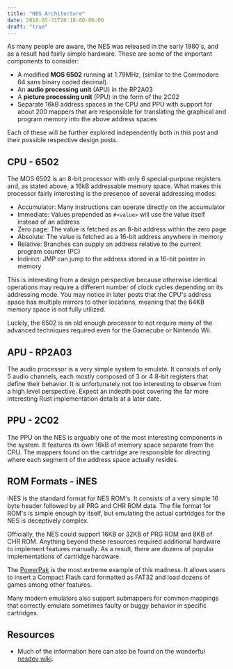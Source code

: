 ```yaml
---
title: "NES Architecture"
date: 2018-05-31T20:18:00-06:00
draft: "true"
---
```


As many people are aware, the NES was released in the early 1980's,
and as a result had fairly simple hardware. These are some of the
important components to consider:

  - A modified **MOS 6502** running at 1.79MHz, (similar to the
    Commodore 64 sans binary coded decimal).
  - An **audio processing unit** (APU) in the RP2A03
  - A **picture processing unit** (PPU) in the form of the 2C02
  - Separate 16kB address spaces in the CPU and PPU with support for
    about 200 mappers that are responsible for translating the
    graphical and program memory into the above address spaces 
    
Each of these will be further explored independently both in this post
and their possible respective design posts.

## CPU - 6502

The MOS 6502 is an 8-bit processor with only 6 special-purpose registers
and, as stated above, a 16kB addressable memory space. What makes this
processor fairly interesting is the presence of several addressing modes:

- Accumulator:  Many instructions can operate directly on the accumulator
- Immediate:    Values prepended as `#<value>` will use the value itself instead
                of an address
- Zero page:    The value is fetched as an 8-bit address within the zero page
- Absolute:     The value is fetched as a 16-bit address anywhere in memory
- Relative:     Branches can supply an address relative to the current program counter (PC)
- Indirect:     JMP can jump to the address stored in a 16-bit pointer in memory

This is interesting from a design perspective because otherwise identical operations
may require a different number of clock cycles depending on its addressing mode.
You may notice in later posts that the CPU's address space has multiple mirrors
to other locations, meaning that the 64KB memory space is not fully utilized.

Luckily, the 6502 is an old enough processor to not require many of the
advanced techniques required even for the Gamecube or Nintendo Wii.

## APU - RP2A03

The audio processor is a very simple system to emulate. It consists of only
5 audio channels, each mostly composed of 3 or 4 8-bit registers that define
their behavior. It is unfortunately not too interesting to observe from a high
level perspective. Expect an indepth post covering the far more interesting
Rust implementation details at a later date.

## PPU - 2C02

The PPU on the NES is arguably one of the most interesting components in the
system. It features its own 16kB of memory space separate from the CPU. The
mappers found on the cartridge are responsible for directing where each segment
of the address space actually resides.

## ROM Formats - iNES

iNES is the standard format for NES ROM's. It consists of a very simple 16 byte
header followed by all PRG and CHR ROM data. The file format for ROM's is simple
enough by itself, but emulating the actual cartridges for the NES is deceptively
complex.

Officially, the NES could support 16KB or 32KB of PRG ROM and 8KB of CHR ROM. Anything
beyond these resources required additional hardware to implement features manually.
As a result, there are dozens of popular implementations of cartridge hardware.

The [PowerPak](https://nerdlypleasures.blogspot.com/2016/03/nes-powerpak-and-everdrive-n8-mapper.html)
is the most extreme example of this madness. It allows users to insert a Compact Flash
card formatted as FAT32 and load dozens of games among other features.

Many modern emulators also support submappers for common mappings that correctly emulate
sometimes faulty or buggy behavior in specific cartridges.

## Resources

- Much of the information here can also be found on the wonderful [nesdev wiki](http://wiki.nesdev.com).
